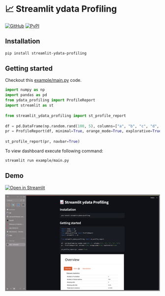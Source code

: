 # 📈 Streamlit ydata Profiling

[![GitHub][github_badge]][github_link] [![PyPI][pypi_badge]][pypi_link] 

## Installation

```sh
pip install streamlit-ydata-profiling
```

## Getting started

Checkout this [example/main.py](example/main.py) code.

```python
import numpy as np
import pandas as pd
from ydata_profiling import ProfileReport
import streamlit as st

from streamlit_ydata_profiling import st_profile_report

df = pd.DataFrame(np.random.rand(100, 5), columns=["a", "b", "c", "d", "e"])
pr = ProfileReport(df, minimal=True, orange_mode=True, explorative=True)

st_profile_report(pr, navbar=True)
```

To view dashboard execute following command:

```bash
streamlit run example/main.py
```

## Demo

[![Open in Streamlit][share_badge]][share_link] 

[![Preview](demo.png)][share_link]

[share_badge]: https://static.streamlit.io/badges/streamlit_badge_black_white.svg
[share_link]: https://share.streamlit.io/okld/streamlit-gallery/main?p=ydata-profiling
[share_img]: https://raw.githubusercontent.com/okld/streamlit-ydata-profiling/main/preview.png

[github_badge]: https://badgen.net/badge/icon/GitHub?icon=github&color=black&label
[github_link]: https://github.com/okld/streamlit-ydata-profiling

[pypi_badge]: https://badgen.net/pypi/v/streamlit-ydata-profiling?icon=pypi&color=black&label
[pypi_link]: https://pypi.org/project/streamlit-ydata-profiling

